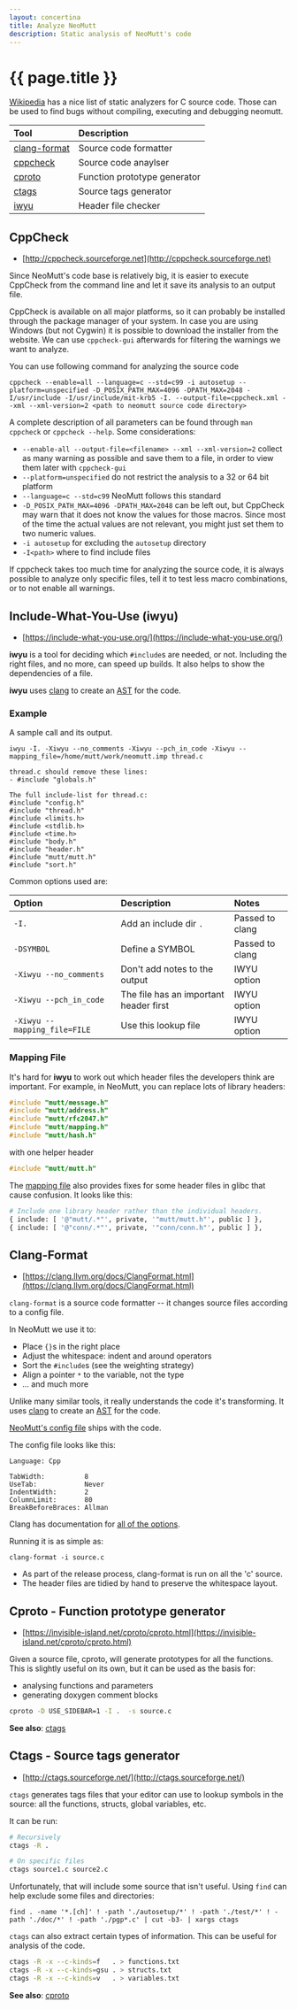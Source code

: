 ```yaml
---
layout: concertina
title: Analyze NeoMutt
description: Static analysis of NeoMutt's code
---
```


# {{ page.title }}

[Wikipedia](https://en.wikipedia.org/wiki/List_of_tools_for_static_code_analysis#C,_C++) has a nice list of static analyzers for C source code.
Those can be used to find bugs without compiling, executing and debugging neomutt.

| Tool                          | Description                  |
| :---------------------------- | :--------------------------- |
| [clang-format](#clang-format) | Source code formatter        |
| [cppcheck](#cppcheck)         | Source code anaylser         |
| [cproto](#cproto)             | Function prototype generator |
| [ctags](#ctags)               | Source tags generator        |
| [iwyu](#iwyu)                 | Header file checker          |

## CppCheck <a class="offset" id="cppcheck"></a>

- [http://cppcheck.sourceforge.net](http://cppcheck.sourceforge.net)

Since NeoMutt's code base is relatively big, it is easier to execute CppCheck from the command line and let it save its analysis to an output file.

CppCheck is available on all major platforms, so it can probably be installed through the package manager of your system.
In case you are using Windows (but not Cygwin) it is possible to download the installer from the website.
We can use `cppcheck-gui` afterwards for filtering the warnings we want to analyze.

You can use following command for analyzing the source code

```
cppcheck --enable=all --language=c --std=c99 -i autosetup --platform=unspecified -D_POSIX_PATH_MAX=4096 -DPATH_MAX=2048 -I/usr/include -I/usr/include/mit-krb5 -I. --output-file=cppcheck.xml --xml --xml-version=2 <path to neomutt source code directory>
```

A complete description of all parameters can be found through `man cppcheck` or `cppcheck --help`.
Some considerations:

- `--enable-all --output-file=<filename> --xml --xml-version=2` collect as many warning as possible and save them to a file, in order to view them later with `cppcheck-gui`
- `--platform=unspecified` do not restrict the analysis to a 32 or 64 bit platform
- `--language=c --std=c99` NeoMutt follows this standard
- `-D_POSIX_PATH_MAX=4096 -DPATH_MAX=2048` can be left out, but CppCheck may warn that it does not know the values for those macros. Since most of the time the actual values are not relevant, you might just set them to two numeric values.
- `-i autosetup` for excluding the `autosetup` directory
- `-I<path>` where to find include files

If cppcheck takes too much time for analyzing the source code, it is always possible to analyze only specific files, tell it to test less macro combinations, or to not enable all warnings.

## Include-What-You-Use (iwyu) <a class="offset" id="iwyu"></a>

- [https://include-what-you-use.org/](https://include-what-you-use.org/)

**iwyu** is a tool for deciding which `#include`s are needed, or not.
Including the right files, and no more, can speed up builds.
It also helps to show the dependencies of a file.

**iwyu** uses [clang](https://clang.llvm.org/) to create an
[AST](https://en.wikipedia.org/wiki/Abstract_syntax_tree) for the code.

### Example

A sample call and its output.

```
iwyu -I. -Xiwyu --no_comments -Xiwyu --pch_in_code -Xiwyu --mapping_file=/home/mutt/work/neomutt.imp thread.c
```

```reply
thread.c should remove these lines:
- #include "globals.h"

The full include-list for thread.c:
#include "config.h"
#include "thread.h"
#include <limits.h>
#include <stdlib.h>
#include <time.h>
#include "body.h"
#include "header.h"
#include "mutt/mutt.h"
#include "sort.h"
```

Common options used are:

| Option                       | Description                            | Notes           |
| :--------------------------- | :------------------------------------- | :-------------- |
| `-I.`                        | Add an include dir `.`                 | Passed to clang |
| `-DSYMBOL`                   | Define a SYMBOL                        | Passed to clang |
| `-Xiwyu --no_comments`       | Don't add notes to the output          | IWYU option     |
| `-Xiwyu --pch_in_code`       | The file has an important header first | IWYU option     |
| `-Xiwyu --mapping_file=FILE` | Use this lookup file                   | IWYU option     |

### Mapping File

It's hard for **iwyu** to work out which header files the developers think are
important.  For example, in NeoMutt, you can replace lots of library headers:

```c
#include "mutt/message.h"
#include "mutt/address.h"
#include "mutt/rfc2047.h"
#include "mutt/mapping.h"
#include "mutt/hash.h"
```

with one helper header

```c
#include "mutt/mutt.h"
```

The [mapping file]()
also provides fixes for some header files in glibc that cause confusion.
It looks like this:

```python
# Include one library header rather than the individual headers.
{ include: [ '@"mutt/.*"', private, '"mutt/mutt.h"', public ] },
{ include: [ '@"conn/.*"', private, '"conn/conn.h"', public ] },
```

## Clang-Format <a class="offset" id="clang-format"></a>

- [https://clang.llvm.org/docs/ClangFormat.html](https://clang.llvm.org/docs/ClangFormat.html)

`clang-format` is a source code formatter -- it changes source files according to a config file.

In NeoMutt we use it to:
- Place `{}`s in the right place
- Adjust the whitespace: indent and around operators
- Sort the `#include`s (see the weighting strategy)
- Align a pointer `*` to the variable, not the type
- ... and much more

Unlike many similar tools, it really understands the code it's transforming.
It uses [clang](https://clang.llvm.org/) to create an
[AST](https://en.wikipedia.org/wiki/Abstract_syntax_tree) for the code.

[NeoMutt's config file](https://github.com/neomutt/neomutt/blob/master/.clang-format) ships with the code.

The config file looks like this:

```
Language: Cpp

TabWidth:          8
UseTab:            Never
IndentWidth:       2
ColumnLimit:       80
BreakBeforeBraces: Allman
```

Clang has documentation for [all of the options](https://clang.llvm.org/docs/ClangFormatStyleOptions.html).

Running it is as simple as:

```
clang-format -i source.c
```

- As part of the release process, clang-format is run on all the 'c' source.
- The header files are tidied by hand to preserve the whitespace layout.

## Cproto - Function prototype generator <a class="offset" id="cproto"></a>

- [https://invisible-island.net/cproto/cproto.html](https://invisible-island.net/cproto/cproto.html)

Given a source file, cproto, will generate prototypes for all the functions.
This is slightly useful on its own, but it can be used as the basis for:

- analysing functions and parameters
- generating doxygen comment blocks

```sh
cproto -D USE_SIDEBAR=1 -I .  -s source.c
```

**See also**: [ctags](#ctags)

## Ctags - Source tags generator <a class="offset" id="ctags"></a>

- [http://ctags.sourceforge.net/](http://ctags.sourceforge.net/)

`ctags` generates tags files that your editor can use to lookup symbols in the source:
all the functions, structs, global variables, etc.

It can be run:

```sh
# Recursively
ctags -R .

# On specific files
ctags source1.c source2.c
```

Unfortunately, that will include some source that isn't useful.
Using `find` can help exclude some files and directories:

```
find . -name '*.[ch]' ! -path './autosetup/*' ! -path './test/*' ! -path './doc/*' ! -path './pgp*.c' | cut -b3- | xargs ctags
```

`ctags` can also extract certain types of information.
This can be useful for analysis of the code.

```sh
ctags -R -x --c-kinds=f   . > functions.txt
ctags -R -x --c-kinds=gsu . > structs.txt
ctags -R -x --c-kinds=v   . > variables.txt
```

**See also**: [cproto](#cproto)


